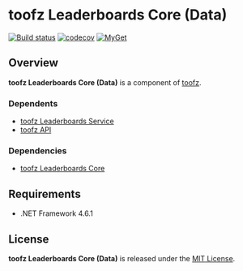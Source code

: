 # toofz Leaderboards Core (Data)

[![Build status](https://ci.appveyor.com/api/projects/status/belqgh64mubwul1u/branch/master?svg=true)](https://ci.appveyor.com/project/leonard-thieu/toofz-necrodancer-leaderboards-entityframework/branch/master)
[![codecov](https://codecov.io/gh/leonard-thieu/toofz-leaderboards-core-data/branch/master/graph/badge.svg)](https://codecov.io/gh/leonard-thieu/toofz-leaderboards-core-data)
[![MyGet](https://img.shields.io/myget/toofz/v/toofz.NecroDancer.Leaderboards.Data.svg)](https://www.myget.org/feed/toofz/package/nuget/toofz.NecroDancer.Leaderboards.Data)

## Overview

**toofz Leaderboards Core (Data)** is a component of [toofz](https://github.com/leonard-thieu/toofz-necrodancer).

### Dependents

* [toofz Leaderboards Service](https://github.com/leonard-thieu/leaderboards-service)
* [toofz API](https://github.com/leonard-thieu/api.toofz.com)

### Dependencies

* [toofz Leaderboards Core](https://github.com/leonard-thieu/toofz-leaderboards-core)

## Requirements

* .NET Framework 4.6.1

## License

**toofz Leaderboards Core (Data)** is released under the [MIT License](LICENSE).
